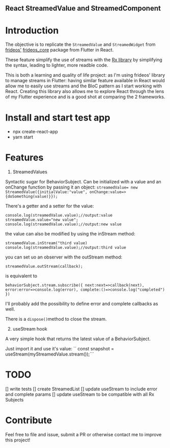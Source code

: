 ## React StreamedValue and StreamedComponent

# Introduction

The objective is to replicate the `StreamedValue` and `StreamedWidget` from [frideos'](https://github.com/frideosapps) [frideos_core](https://pub.dev/packages/frideos_core) package from Flutter in React.

These feature simplify the use of streams with the [Rx library](https://github.com/ReactiveX/rxjs) by simplifying the syntax, leading to lighter, more readble code.

This is both a learning and quality of life project: as I'm using frideos' library to manage streams in Flutter: having similar feature available in React would allow me to easily use streams and the BloC pattern as I start working with React. Creating this library also allows me to explore React through the lens of my Flutter experience and is a good shot at comparing the 2 frameworks.

# Install and start test app

- npx create-react-app <appName>
- yarn start

# Features

1. StreamedValues

Syntactic sugar for BehaviorSubject.
Can be initialized with a value and an onChange function by passing it an object:
`streamedValue= new StreamedValue({initialValue:"value", onChange:value=>{doSomething(value)}});`

There's a getter and a setter for the value:

`console.log(streamedValue.value);//output:value streamedValue.value="new value"; console.log(streamedValue.value);//output:new value`

the value can also be modified by using the inStream method:

`streamedValue.inStream("third value) console.log(streamedValue.value);//output:third value`

you can set uo an observer with the outStream method:

`streamedValue.outStream(callback);`

is equivalent to

`behaviorSubject.stream.subscribe({ next:next=>callback(next), error:error=>console.log(error), complete:()=>console.log("completed") })`

I'll probably add the possibility to define error and complete callbacks as well.

There is a `dispose()`method to close the stream.

2. useStream hook

A very simple hook that returns the latest value of a BehaviorSubject.

Just import it and use it's value: `` const snapshot = useStream(myStreamedValue.stream());```

# TODO

[] write tests
[] create StreamedList
[] update useStream to include error and complete params
[] update useStream to be compatible with all Rx Subjects

# Contribute

Feel free to file and issue, submit a PR or otherwise contact me to improve this project!
